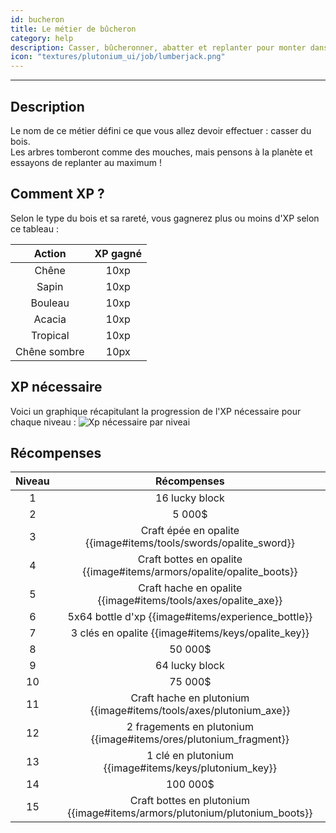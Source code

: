 ```yaml
---
id: bucheron
title: Le métier de bûcheron
category: help
description: Casser, bûcheronner, abatter et replanter pour monter dans le classement
icon: "textures/plutonium_ui/job/lumberjack.png"
---
```

___
## Description

Le nom de ce métier défini ce que vous allez devoir effectuer : casser du bois.  
Les arbres tomberont comme des mouches, mais pensons à la planète et essayons de replanter au maximum !  

## Comment XP ?

Selon le type du bois et sa rareté, vous gagnerez plus ou moins d'XP selon ce tableau : 

Action | XP gagné
:------: | :------:
Chêne | 10xp
Sapin | 10xp
Bouleau | 10xp
Acacia | 10xp
Tropical | 10xp
Chêne sombre | 10px

## XP nécessaire

Voici un graphique récapitulant la progression de l'XP nécessaire pour chaque niveau :
![Xp nécessaire par niveai](https://user-images.githubusercontent.com/66992287/161386721-a92cdd10-867f-4824-bf0f-6dcdcb54fc68.png)

## Récompenses

Niveau | Récompenses
:----: | :---------: 
1 | 16 lucky block
2 | 5 000$
3 | Craft épée en opalite {{image#items/tools/swords/opalite_sword}}
4 | Craft bottes en opalite {{image#items/armors/opalite/opalite_boots}}
5 | Craft hache en opalite {{image#items/tools/axes/opalite_axe}}
6 | 5x64 bottle d'xp {{image#items/experience_bottle}}
7 | 3 clés en opalite {{image#items/keys/opalite_key}}
8 | 50 000$
9 | 64 lucky block
10 | 75 000$
11 | Craft hache en plutonium {{image#items/tools/axes/plutonium_axe}}
12 | 2 fragements en plutonium {{image#items/ores/plutonium_fragment}}
13 | 1 clé en plutonium {{image#items/keys/plutonium_key}}
14 | 100 000$
15 | Craft bottes en plutonium {{image#items/armors/plutonium/plutonium_boots}}
